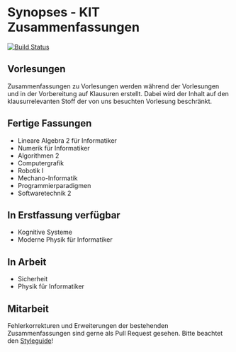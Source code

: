 # Synopses - KIT Zusammenfassungen
[![Build Status](https://travis-ci.org/Novare/synopses.svg?branch=master)](https://travis-ci.org/Novare/synopses)

## Vorlesungen
Zusammenfassungen zu Vorlesungen werden während der Vorlesungen und in der Vorbereitung auf Klausuren erstellt.
Dabei wird der Inhalt auf den klausurrelevanten Stoff der von uns besuchten Vorlesung beschränkt.

## Fertige Fassungen
* Lineare Algebra 2 für Informatiker
* Numerik für Informatiker
* Algorithmen 2
* Computergrafik
* Robotik I
* Mechano-Informatik
* Programmierparadigmen
* Softwaretechnik 2

## In Erstfassung verfügbar
* Kognitive Systeme
* Moderne Physik für Informatiker

## In Arbeit
* Sicherheit
* Physik für Informatiker

## Mitarbeit
Fehlerkorrekturen und Erweiterungen der bestehenden Zusammenfassungen sind gerne als Pull Request gesehen. Bitte beachtet den [Styleguide](STYLEGUIDE.md)!
